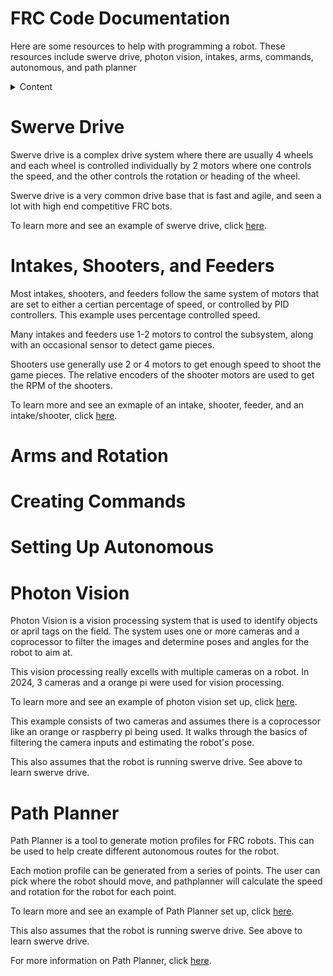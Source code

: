 # FRC Code Documentation

Here are some resources to help with programming a robot. These resources include swerve drive, photon vision, intakes, arms, commands, autonomous, and path planner

<details>
    <summary>Content</summary>
    <ol>
        <li><a href="#swerve">Swerve Drive</a></li>
        <li><a href="#intake">Intakes, Shooters, and Feeders</a></li>
        <li><a href="#arm">Arms and Rotation</a></li>
        <li><a href="#commands">Creating Commands</a></li>
        <li><a href="#auton">Setting Up Autonomous</a></li>
        <li><a href="#photon">Photon Vision</a></li>
        <li><a href="#planner">Path Planner</a></li>
    </ol>
</details>

<div id="swerve"></div>

# Swerve Drive

Swerve drive is a complex drive system where there are usually 4 wheels and each wheel is controlled individually by 2 motors where one controls the speed, and the other controls the rotation or heading of the wheel. 

Swerve drive is a very common drive base that is fast and agile, and seen a lot with high end competitive FRC bots. 

To learn more and see an example of swerve drive, click [here](SwerveCodeExample/ReadME.md).

<div id="intake"></div>

# Intakes, Shooters, and Feeders

Most intakes, shooters, and feeders follow the same system of motors that are set to either a certian percentage of speed, or controlled by PID controllers. This example uses percentage controlled speed. 

Many intakes and feeders use 1-2 motors to control the subsystem, along with an occasional sensor to detect game pieces. 

Shooters use generally use 2 or 4 motors to get enough speed to shoot the game pieces. The relative encoders of the shooter motors are used to get the RPM of the shooters.

To learn more and see an exmaple of an intake, shooter, feeder, and an intake/shooter, click [here](IntakeShooterFeederExample/ReadME.md).

<div id="arm"></div>

# Arms and Rotation

<div id="commands"></div>

# Creating Commands

<div id="auton"></div>

# Setting Up Autonomous

<div id="photon"></div>

# Photon Vision

Photon Vision is a vision processing system that is used to identify objects or april tags on the field. The system uses one or more cameras and a coprocessor to filter the images and determine poses and angles for the robot to aim at.

This vision processing really excells with multiple cameras on a robot. In 2024, 3 cameras and a orange pi were used for vision processing.

To learn more and see an example of photon vision set up, click [here](PhotonVisionExample/ReadME.md). 

This example consists of two cameras and assumes there is a coprocessor like an orange or raspberry pi being used. It walks through the basics of filtering the camera inputs and estimating the robot's pose. 

This also assumes that the robot is running swerve drive. See above to learn swerve drive.

<div id="planner"></div>

# Path Planner

Path Planner is a tool to generate motion profiles for FRC robots. This can be used to help create different autonomous routes for the robot. 

Each motion profile can be generated from a series of points. The user can pick where the robot should move, and pathplanner will calculate the speed and rotation for the robot for each point. 

To learn more and see an example of Path Planner set up, click [here](PathPlannerExample/ReadME.md).

This also assumes that the robot is running swerve drive. See above to learn swerve drive. 

For more information on Path Planner, click [here](https://pathplanner.dev/home.html).